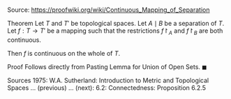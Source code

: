 # 

Source: https://proofwiki.org/wiki/Continuous_Mapping_of_Separation

Theorem
Let $T$ and $T'$ be topological spaces.
Let $A \mid B$ be a separation of $T$.
Let $f: T \to T'$ be a mapping such that the restrictions $f \restriction_A$ and $f \restriction_B$ are both continuous.

Then $f$ is continuous on the whole of $T$.


Proof
Follows directly from Pasting Lemma for Union of Open Sets.
$\blacksquare$


Sources
1975: W.A. Sutherland: Introduction to Metric and Topological Spaces ... (previous) ... (next): $6.2$: Connectedness: Proposition $6.2.5$




